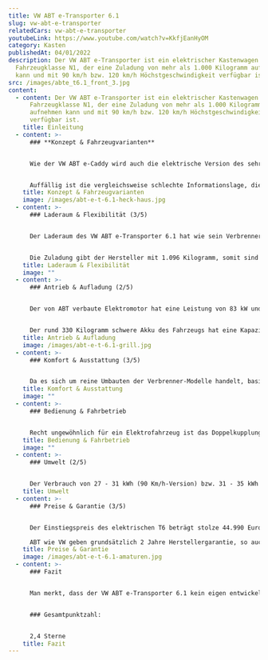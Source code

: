 ```yaml
---
title: VW ABT e-Transporter 6.1
slug: vw-abt-e-transporter
relatedCars: vw-abt-e-transporter
youtubeLink: https://www.youtube.com/watch?v=KkfjEanHyOM
category: Kasten
publishedAt: 04/01/2022
description: Der VW ABT e-Transporter ist ein elektrischer Kastenwagen der
  Fahrzeugklasse N1, der eine Zuladung von mehr als 1.000 Kilogramm aufnehmen
  kann und mit 90 km/h bzw. 120 km/h Höchstgeschwindigkeit verfügbar ist.
src: /images/abte_t6.1_front_3.jpg
content:
  - content: Der VW ABT e-Transporter ist ein elektrischer Kastenwagen der
      Fahrzeugklasse N1, der eine Zuladung von mehr als 1.000 Kilogramm
      aufnehmen kann und mit 90 km/h bzw. 120 km/h Höchstgeschwindigkeit
      verfügbar ist.
    title: Einleitung
  - content: >-
      ### **Konzept & Fahrzeugvarianten**


      Wie der VW ABT e-Caddy wird auch die elektrische Version des sehr verbreiteten T6-Transporters nicht komplett von Volkswagen produziert, sondern vom Tuning-Partner ABT umgebaut. So ist der VW ABT e-Transporter 6.1 im Prinzip ein normaler VW T6, dessen Verbrennungsmotor einfach mit einem Elektromotor getauscht wurde. Das macht den ABT 6.1 zum einen nicht gerade billig und zum anderen etwas altbacken.


      Auffällig ist die vergleichsweise schlechte Informationslage, die für einen riesigen Konzern wie Volkswagen sehr überraschend ist. Es gibt kaum Pressefotos und auch die technischen Daten umfassen wirklich nur die nötigsten Angaben. Allerdings gibt es beim e-Transporter sowieso nicht viel Auswahl. Das Fahrzeug ist entweder als Kastenwagen oder Kombi verfügbar. Weitere Entscheidungsmöglichkeiten gibt es nicht.
    title: Konzept & Fahrzeugvarianten
    image: /images/abt-e-t-6.1-heck-haus.jpg
  - content: >-
      ### Laderaum & Flexibilität (3/5)


      Der Laderaum des VW ABT e-Transporter 6.1 hat wie sein Verbrenner-Geschwisterchen eine Ladelänge von 2,72 Meter, eine Breite von 1,70 Meter sowie eine Höhe von 1,41 Meter. Somit beträgt das Ladevolumen rund 6,5 m³. Beladen wird wie üblich beim T6 über eine nach oben öffnende Heckklappe bzw. geteilte Hecktüren sowie über eine seitliche Schiebetür. Optional ist auch eine zweite seitliche Schiebetür verfügbar.


      Die Zuladung gibt der Hersteller mit 1.096 Kilogramm, somit sind auch bei einem kräftigeren Fahrer eine Tonne Nutzlast drin. Die Anhängelast liegt bei 750 Kilogramm, wobei die Reichweite mit Anhänger natürlich deutlich gesenkt werden dürfte.
    title: Laderaum & Flexibilität
    image: ""
  - content: >-
      ### Antrieb & Aufladung (2/5)


      Der von ABT verbaute Elektromotor hat eine Leistung von 83 kW und ein maximales Drehmoment von 200 Nm. So kommt der e-Transporter 6.1 ordentlich vom Fleck, ohne allerdings besonders flott unterwegs zu sein. Serienmäßig ist das Fahrzeug auf eine Höchstgeschwindigkeit von 90 Km/h begrenzt, die optional auf 120 Km/h erweitert werden kann. 


      Der rund 330 Kilogramm schwere Akku des Fahrzeugs hat eine Kapazität von 37,3 kWh. So soll eine Reichweite von 106 bis 138 Kilometer erreicht werden. Mit Zuladung und so mancher roten Ampel kann der e-Transporter 6.1 also schnell mal weniger als 100 Kilometer erreichen. Da kommen die meisten seiner Konkurrenten deutlich weiter.
    title: Antrieb & Aufladung
    image: /images/abt-e-t-6.1-grill.jpg
  - content: >-
      ### Komfort & Ausstattung (3/5)


      Da es sich um reine Umbauten der Verbrenner-Modelle handelt, basiert auch die Ausstattung des e-Transporters 6.1 auf den herkömmlichen T6-Versionen. Während das Fahrzeug somit zwar serienmäßig über Helferlein wie elektrische Fensterheber verfügt, ist eine Klimaanlage leider nicht einmal gegen Aufpreis erhältlich.
    title: Komfort & Ausstattung
    image: ""
  - content: >-
      ### Bedienung & Fahrbetrieb


      Recht ungewöhnlich für ein Elektrofahrzeug ist das Doppelkupplungsgetriebe. Während die meisten elektrischen Modelle ohne Abstufungen abkommen, werden bei der Fahrt des VW ABT e-Transporter 6.1 drei “Gänge” automatisch geschalten. Dies führt laut Tests allerdings zu Lücken in der Beschleunigung von rund einer Sekunde.
    title: Bedienung & Fahrbetrieb
    image: ""
  - content: >-
      ### Umwelt (2/5)


      Der Verbrauch von 27 - 31 kWh (90 Km/h-Version) bzw. 31 - 35 kWh (120 Km/h-Version) ist höher als bei vergleichbaren Elektrotransportern. Die Kosten auf 100 Kilometer liegen bei einem Strompreis von 30 Cent pro kWh zwischen 8,10 Euro und 10,50 Euro. Ein Solarmodul für eine längere Reichweite ist leider nicht verfügbar.
    title: Umwelt
  - content: >-
      ### Preise & Garantie (3/5)


      Der Einstiegspreis des elektrischen T6 beträgt stolze 44.990 Euro netto. Bei einem Mehrwertsteuersatz von 19% kostet der VW ABT also mehr als 53.000 Euro brutto. Vergleichbare Version des Verbrenner-Modells sind rund 20.000 billiger. Die Leasingraten beginnen dementsprechend bei satten 459 pro Monat.

      ABT wie VW geben grundsätzlich 2 Jahre Herstellergarantie, so auch beim Elektrotransporter. Diese kann optional auf bis zu 5 Jahre verlängert werden. Ob es eine eigenständige Akku-Garantie gibt, ist leider nirgends offiziell angegeben.
    title: Preise & Garantie
    image: /images/abt-e-t-6.1-amaturen.jpg
  - content: >-
      ### Fazit


      Man merkt, dass der VW ABT e-Transporter 6.1 kein eigen entwickeltes Elektrofahrzeug ist, sondern ein umgebauter Verbrenner-T6. Dadurch ist er nicht nur deutlich teurer als das herkömmliche Fahrzeug, sondern basiert auch auf dessen Technik. Im Falle des Doppelkupplungsgetriebes ist das eher unglücklich. Auch in Sachen Reichweite kann das Fahrzeug nicht mit der aktuellen Konkurrenz mithalten. Es ist daher fraglich, ob der e-Transporter wirklich viele Käufer überzeugen kann.


      ### Gesamtpunktzahl:


      2,4 Sterne
    title: Fazit
---
```

